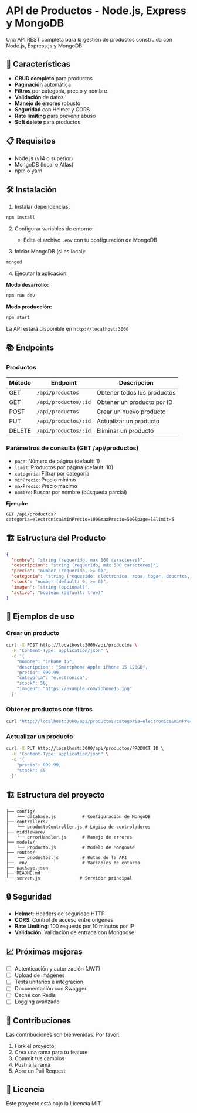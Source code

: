 # API de Productos - Node.js, Express y MongoDB

Una API REST completa para la gestión de productos construida con Node.js, Express.js y MongoDB.

## 🚀 Características

- **CRUD completo** para productos
- **Paginación** automática
- **Filtros** por categoría, precio y nombre
- **Validación** de datos
- **Manejo de errores** robusto
- **Seguridad** con Helmet y CORS
- **Rate limiting** para prevenir abuso
- **Soft delete** para productos

## 📋 Requisitos

- Node.js (v14 o superior)
- MongoDB (local o Atlas)
- npm o yarn

## 🛠️ Instalación

1. Instalar dependencias:
```bash
npm install
```

2. Configurar variables de entorno:
   - Edita el archivo `.env` con tu configuración de MongoDB

3. Iniciar MongoDB (si es local):
```bash
mongod
```

4. Ejecutar la aplicación:

**Modo desarrollo:**
```bash
npm run dev
```

**Modo producción:**
```bash
npm start
```

La API estará disponible en `http://localhost:3000`

## 📚 Endpoints

### Productos

| Método | Endpoint | Descripción |
|--------|----------|-------------|
| GET | `/api/productos` | Obtener todos los productos |
| GET | `/api/productos/:id` | Obtener un producto por ID |
| POST | `/api/productos` | Crear un nuevo producto |
| PUT | `/api/productos/:id` | Actualizar un producto |
| DELETE | `/api/productos/:id` | Eliminar un producto |

### Parámetros de consulta (GET /api/productos)

- `page`: Número de página (default: 1)
- `limit`: Productos por página (default: 10)
- `categoria`: Filtrar por categoría
- `minPrecio`: Precio mínimo
- `maxPrecio`: Precio máximo
- `nombre`: Buscar por nombre (búsqueda parcial)

**Ejemplo:**
```
GET /api/productos?categoria=electronica&minPrecio=100&maxPrecio=500&page=1&limit=5
```

## 🏗️ Estructura del Producto

```json
{
  "nombre": "string (requerido, máx 100 caracteres)",
  "descripcion": "string (requerido, máx 500 caracteres)",
  "precio": "number (requerido, >= 0)",
  "categoria": "string (requerido: electronica, ropa, hogar, deportes, libros, otros)",
  "stock": "number (default: 0, >= 0)",
  "imagen": "string (opcional)",
  "activo": "boolean (default: true)"
}
```

## 📝 Ejemplos de uso

### Crear un producto
```bash
curl -X POST http://localhost:3000/api/productos \
  -H "Content-Type: application/json" \
  -d '{
    "nombre": "iPhone 15",
    "descripcion": "Smartphone Apple iPhone 15 128GB",
    "precio": 999.99,
    "categoria": "electronica",
    "stock": 50,
    "imagen": "https://example.com/iphone15.jpg"
  }'
```

### Obtener productos con filtros
```bash
curl "http://localhost:3000/api/productos?categoria=electronica&minPrecio=500&limit=5"
```

### Actualizar un producto
```bash
curl -X PUT http://localhost:3000/api/productos/PRODUCT_ID \
  -H "Content-Type: application/json" \
  -d '{
    "precio": 899.99,
    "stock": 45
  }'
```

## 🏗️ Estructura del proyecto

```
├── config/
│   └── database.js          # Configuración de MongoDB
├── controllers/
│   └── productoController.js # Lógica de controladores
├── middleware/
│   └── errorHandler.js      # Manejo de errores
├── models/
│   └── Producto.js          # Modelo de Mongoose
├── routes/
│   └── productos.js         # Rutas de la API
├── .env                     # Variables de entorno
├── package.json
├── README.md
└── server.js               # Servidor principal
```

## 🔒 Seguridad

- **Helmet**: Headers de seguridad HTTP
- **CORS**: Control de acceso entre orígenes
- **Rate Limiting**: 100 requests por 10 minutos por IP
- **Validación**: Validación de entrada con Mongoose

## 📈 Próximas mejoras

- [ ] Autenticación y autorización (JWT)
- [ ] Upload de imágenes
- [ ] Tests unitarios e integración
- [ ] Documentación con Swagger
- [ ] Caché con Redis
- [ ] Logging avanzado

## 🤝 Contribuciones

Las contribuciones son bienvenidas. Por favor:

1. Fork el proyecto
2. Crea una rama para tu feature
3. Commit tus cambios
4. Push a la rama
5. Abre un Pull Request

## 📄 Licencia

Este proyecto está bajo la Licencia MIT.
